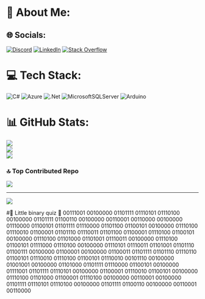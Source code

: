 # 💫 About Me:

## 🌐 Socials:
[![Discord](https://img.shields.io/badge/Discord-%237289DA.svg?logo=discord&logoColor=white)](https://discord.gg/6kcMUk5HVs) [![LinkedIn](https://img.shields.io/badge/LinkedIn-%230077B5.svg?logo=linkedin&logoColor=white)](https://linkedin.com/in/kerem-zayim) [![Stack Overflow](https://img.shields.io/badge/-Stackoverflow-FE7A16?logo=stack-overflow&logoColor=white)](https://stackoverflow.com/users/22084550) 

# 💻 Tech Stack:
![C#](https://img.shields.io/badge/c%23-%23239120.svg?style=for-the-badge&logo=c-sharp&logoColor=white) ![Azure](https://img.shields.io/badge/azure-%230072C6.svg?style=for-the-badge&logo=azure-devops&logoColor=white) ![.Net](https://img.shields.io/badge/.NET-5C2D91?style=for-the-badge&logo=.net&logoColor=white) ![MicrosoftSQLServer](https://img.shields.io/badge/Microsoft%20SQL%20Sever-CC2927?style=for-the-badge&logo=microsoft%20sql%20server&logoColor=white) ![Arduino](https://img.shields.io/badge/-Arduino-00979D?style=for-the-badge&logo=Arduino&logoColor=white)
# 📊 GitHub Stats:
![](https://github-readme-stats.vercel.app/api?username=keremzayim&theme=dark&hide_border=false&include_all_commits=false&count_private=false)<br/>
![](https://github-readme-streak-stats.herokuapp.com/?user=keremzayim&theme=dark&hide_border=false)<br/>
![](https://github-readme-stats.vercel.app/api/top-langs/?username=keremzayim&theme=dark&hide_border=false&include_all_commits=false&count_private=false&layout=compact)

### 🔝 Top Contributed Repo
![](https://github-contributor-stats.vercel.app/api?username=keremzayim&limit=5&theme=dark&combine_all_yearly_contributions=true)

---
[![](https://visitcount.itsvg.in/api?id=keremzayim&icon=0&color=0)](https://visitcount.itsvg.in)

#🧩 Little binary quiz 🧩
00111001 00100000 01101111 01110101 01110100 00100000 01101111 01100110 00100000 00110001 00110000 00100000 01110000 01100101 01101111 01110000 01101100 01100101 00100000 01110100 01110010 01100001 01101110 01110011 01101100 01100001 01110100 01100101 00100000 01110100 01101000 01101001 01110011 00100000 01110100 01100101 01111000 01110100 00100000 01110101 01110011 01101001 01101110 01100111 00100000 01100001 00100000 01100011 01101111 01101110 01110110 01100101 01110010 01110100 01100101 01110010 00101110 00100000 01001001 00100000 01101000 01101111 01110000 01100101 00100000 01111001 01101111 01110101 00100000 01100001 01110010 01100101 00100000 01110100 01101000 01100001 01110100 00100000 00110001 00100000 01101111 01110101 01110100 00100000 01101111 01100110 00100000 00110001 00110000 

<!-- Proudly created with GPRM ( https://gprm.itsvg.in ) -->
